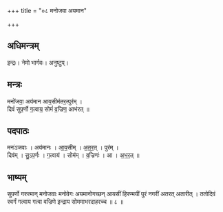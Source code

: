 +++
title = "०८ मनोजवा अयमान"

+++
## अधिमन्त्रम्
इन्द्रः। नेमो भार्गवः। अनुष्टुप्।

## मन्त्रः
मनो॑जवा॒ अय॑मान आय॒सीम॑तर॒त्पुर॑म् ।  
दिवं॑ सुप॒र्णो ग॒त्वाय॒ सोमं॑ व॒ज्रिण॒ आभ॑रत् ॥

## पदपाठः
मनः॑ऽजवाः । अय॑मानः । आ॒य॒सीम् । अ॒त॒र॒त् । पुर॑म् ।  
दिव॑म् । सु॒ऽप॒र्णः । ग॒त्वाय॑ । सोम॑म् । व॒ज्रिणः॑ । आ । अ॒भ॒र॒त् ॥

## भाष्यम्
सुपर्णो गरुत्मान् मनोजवाः मनोवेगः अयमानोगच्छन् आयसीं हिरण्मयीं पुरं नगरीं अतरत् अतारीत् । ततोदिवं स्वर्गं गत्वाय गत्वा वज्रिणे इन्द्राय सोममाभरदाहरच्च ॥ ८ ॥